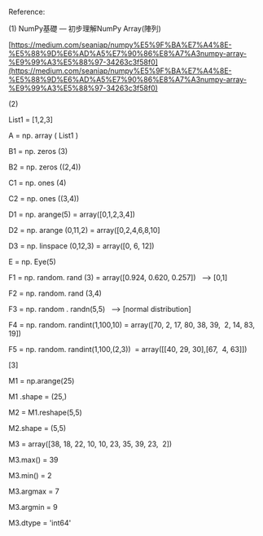 
Reference:

(1) NumPy基礎 — 初步理解NumPy Array(陣列) 

[https://medium.com/seaniap/numpy%E5%9F%BA%E7%A4%8E-%E5%88%9D%E6%AD%A5%E7%90%86%E8%A7%A3numpy-array-%E9%99%A3%E5%88%97-34263c3f58f0](https://medium.com/seaniap/numpy%E5%9F%BA%E7%A4%8E-%E5%88%9D%E6%AD%A5%E7%90%86%E8%A7%A3numpy-array-%E9%99%A3%E5%88%97-34263c3f58f0)

(2)

List1 = [1,2,3]

A = np. array ( List1 )

B1 = np. zeros (3)

B2 = np. zeros ((2,4))

C1 = np. ones (4) 

C2 = np. ones ((3,4)) 

D1 = np. arange(5) = array([0,1,2,3,4])

D2 = np. arange (0,11,2) = array([0,2,4,6,8,10]

D3 = np. linspace (0,12,3) = array([0, 6, 12])

E = np. Eye(5)

F1 = np. random. rand (3) = array([0.924, 0.620, 0.257])   --> [0,1]

F2 = np. random. rand (3,4)

F3 = np. random . randn(5,5)   --> [normal distribution]

F4 = np. random. randint(1,100,10) = array([70, 2, 17, 80, 38, 39,  2, 14, 83, 19])

F5 = np. random. randint(1,100,(2,3))  = array([[40, 29, 30],[67,  4, 63]])

[3]

M1 = np.arange(25)

M1 .shape = (25,)

M2 = M1.reshape(5,5)

M2.shape = (5,5)

M3 = array([38, 18, 22, 10, 10, 23, 35, 39, 23,  2])

M3.max() = 39

M3.min() = 2

M3.argmax = 7

M3.argmin = 9

M3.dtype = 'int64'